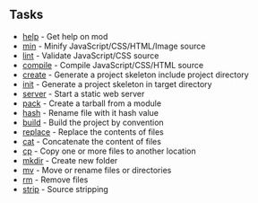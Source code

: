 ## Tasks

* [help](https://github.com/modulejs/modjs/tree/master/doc/tasks/help.md) - Get help on mod 
* [min](https://github.com/modulejs/modjs/tree/master/doc/tasks/min.md) - Minify JavaScript/CSS/HTML/Image source 
* [lint](https://github.com/modulejs/modjs/tree/master/doc/tasks/lint.md) - Validate JavaScript/CSS source 
* [compile](https://github.com/modulejs/modjs/tree/master/doc/tasks/compile.md) - Compile JavaScript/CSS/HTML source 
* [create](https://github.com/modulejs/modjs/tree/master/doc/tasks/create.md) - Generate a project skeleton include project directory 
* [init](https://github.com/modulejs/modjs/tree/master/doc/tasks/init.md) - Generate a project skeleton in target directory 
* [server](https://github.com/modulejs/modjs/tree/master/doc/tasks/server.md) - Start a static web server 
* [pack](https://github.com/modulejs/modjs/tree/master/doc/tasks/pack.md) - Create a tarball from a module 
* [hash](https://github.com/modulejs/modjs/tree/master/doc/tasks/hash.md) - Rename file with it hash value 
* [build](https://github.com/modulejs/modjs/tree/master/doc/tasks/build.md) - Build the project by convention 
* [replace](https://github.com/modulejs/modjs/tree/master/doc/tasks/replace.md) - Replace the contents of files 
* [cat](https://github.com/modulejs/modjs/tree/master/doc/tasks/cat.md) - Concatenate the content of files 
* [cp](https://github.com/modulejs/modjs/tree/master/doc/tasks/cp.md) - Copy one or more files to another location 
* [mkdir](https://github.com/modulejs/modjs/tree/master/doc/tasks/mkdir.md) - Create new folder 
* [mv](https://github.com/modulejs/modjs/tree/master/doc/tasks/mv.md) - Move or rename files or directories 
* [rm](https://github.com/modulejs/modjs/tree/master/doc/tasks/rm.md) - Remove files 
* [strip](https://github.com/modulejs/modjs/tree/master/doc/tasks/strip.md) - Source stripping 






